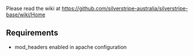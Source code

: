 Please read the wiki at https://github.com/silverstripe-australia/silverstripe-base/wiki/Home

## Requirements

* mod_headers enabled in apache configuration
